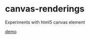 canvas-renderings
=================

Experiments with html5 canvas element

[demo](http://mmcfarland.github.io/canvas-renderings/)
